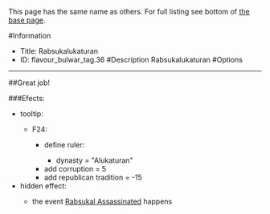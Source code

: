 This page has the same name as others. For full listing see bottom of [the base page](rabsukalukaturan.md).

#Information
 - Title: Rabsukalukaturan
 - ID: flavour_bulwar_tag.36
#Description
Rabsukalukaturan
#Options

___
##Great job!

###Efects:<ul><li>tooltip:</li><ul><li>F24:</li><ul><li>define ruler:</li><ul><li>dynasty = "Alukaturan"</li></ul><li>add corruption = 5</li><li>add republican tradition = -15</li></ul></ul><li>hidden effect:</li><ul><li>the event [Rabsukal Assassinated](../events/rabsukal_assassinated.md) happens</li></ul></ul>
